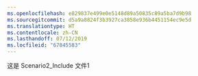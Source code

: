 ```yaml
---
ms.openlocfilehash: e829837e499e0e5148d89a50835c89a5ba7d9b98
ms.sourcegitcommit: d5a9a8824f3b3927ca3858e936b4451154ec9e5d
ms.translationtype: HT
ms.contentlocale: zh-CN
ms.lasthandoff: 07/12/2019
ms.locfileid: "67845583"
---
```

这是 Scenario2_Include 文件1
